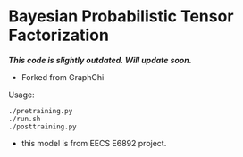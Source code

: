 # Bayesian Probabilistic Tensor Factorization
_**This code is slightly outdated. Will update soon.**_
* Forked from GraphChi

Usage:

    ./pretraining.py
    ./run.sh
    ./posttraining.py

* this model is from EECS E6892 project.

